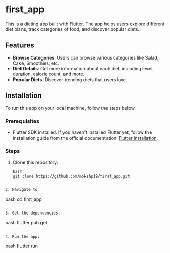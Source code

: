 # first_app

This is a dieting app built with Flutter. The app helps users explore different diet plans, track categories of food, and discover popular diets.

## Features

- **Browse Categories**: Users can browse various categories like Salad, Cake, Smoothies, etc.
- **Diet Details**: Get more information about each diet, including level, duration, calorie count, and more.
- **Popular Diets**: Discover trending diets that users love.

## Installation

To run this app on your local machine, follow the steps below.

### Prerequisites

- Flutter SDK installed. If you haven't installed Flutter yet, follow the installation guide from the official documentation: [Flutter Installation](https://flutter.dev/docs/get-started/install).

### Steps

1. Clone this repository:

   ```
   bash
   git clone https://github.com/mokshp19/first_app.git
```

2. Navigate to
```
bash
cd first_app
```

3. Get the dependencies:
```
bash
flutter pub get
```

4. Run the app:
```
bash
flutter run
```


